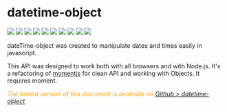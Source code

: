 
# datetime-object

<div style="display:inline">
      <a target="_blank" title="build" href="https://travis-ci.org/Sylvain59650/datetime-object"><img src="https://travis-ci.org/Sylvain59650/datetime-object.png?branch=master" /></a>
      <a target="_blank" title="version" href="https://www.npmjs.com/package/datetime-object"><img src="https://img.shields.io/npm/v/datetime-object.svg" /></a>
      <a target="_blank" title="package" href="https://github.com/Sylvain59650/datetime-object"><img src="https://img.shields.io/github/package-json/v/Sylvain59650/datetime-object.svg" /></a>
      <a target="_blank" title="dependencies" href="https://david-dm.org/Sylvain59650/datetime-object"><img src="https://img.shields.io/david/Sylvain59650/datetime-object.svg" /></a>
      <a target="_blank" title="dependencies graph" href="http://npm.anvaka.com/#/view/2d/datetime-object"><img src="https://img.shields.io/badge/dependencies-graph-blue.svg" /></a>
      <img src="https://img.shields.io/bundlephobia/min/datetime-object.svg" />
      <img src="https://img.shields.io/badge/eslint-ok-blue.svg" />
      <a target="_blank" title="tests" href="https://sylvain59650.github.io/datetime-object/"><img src="https://img.shields.io/badge/tests-passing-brightgreen.svg" /></a>
      <img src="https://img.shields.io/npm/l/datetime-object.svg" />
      <img src="https://hits.dwyl.com/Sylvain59650/datetime-object.svg" />
    </div>

dateTime-object  was created to manipulate dates and times easily in javascript.

This API was designed to work both with all browsers and with Node.js.
It's a refactoring of [momentjs](https://momentjs.com/) for clean API and working with Objects.
It requires moment.


 <div class="Note" style="color:orange;font-style:italic">
 
  The lastest version of this document is available on [Github > datetime-object](https://sylvain59650.github.io/datetime-object/)
</div>
